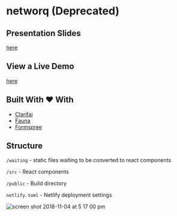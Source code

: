 # networq (Deprecated)

## Presentation Slides
[here](https://docs.google.com/presentation/d/13ti-kM4y2TBmKT2ekVS4y6we7MBZ3X0mbtE1eEWoVcI/edit?usp=sharing)

## View a Live Demo
[here](https://networq.netlify.com/)

## Built With :heart: With
- [Clarifai](https://clarifai.com)
- [Fauna](https://fauna.com/)
- [Formspree](https://formspree.io/)

## Structure
`/waiting` - static files waiting to be converted to react components

`/src` - React components

`/public` - Build directory

`netlify.toml` - Netlify deployment settings

![screen shot 2018-11-04 at 5 17 00 pm](https://user-images.githubusercontent.com/26418542/47973172-ccf22d00-e057-11e8-9410-be5224819ba0.png)
